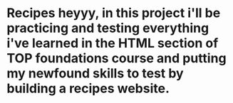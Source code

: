 # Recipes heyyy, in this project i'll be practicing and testing everything i've learned in the HTML section of TOP foundations course and putting my newfound skills to test by building a recipes website.
